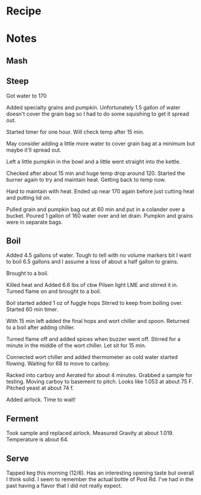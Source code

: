 <!---
TODO: Standardize template.
-->

Recipe
======

<!---
Start the recipe here..
-->

Notes
=====

<!---
Standardize this section.
-->

Mash
----

Steep
-----

Got water to 170

Added specialty grains and pumpkin. Unfortunately 1.5 gallon of water doesn't
cover the grain bag so I had to do some squishing to get it spread out.

Started timer for one hour. Will check temp after 15 min.

May consider adding a little more water to cover grain bag at a minimum but
maybe it'll spread out.

Left a little pumpkin in the bowl and a little went straight into the kettle.

Checked after about 15 min and huge temp drop around 120. Started the burner
again to try and maintain heat. Getting back to temp now.

Hard to maintain with heat. Ended up near 170 again before just cutting heat and
putting lid on.

Pulled grain and pumpkin bag out at 60 min and put in a colander over a bucket.
Poured 1 gallon of 160 water over and let drain.  Pumpkin and grains were in
separate bags.

Boil
----

Added 4.5 gallons of water. Tough to tell with no volume markers bit I want to
boil 6.5 gallons and I assume a loss of about a half gallon to grains.

Brought to a boil.

Killed heat and Added 6.6 lbs of cbw Pilsen light LME and stirred it in. Turned
flame on and brought to a boil.

Boil started added 1 oz of fuggle hops Stirred to keep from boiling over.
Started 60 min timer.

With 15 min left added the final hops and wort chiller and spoon.  Returned to a
boil after adding chiller.

Turned flame off and added spices when buzzer went off. Stirred for a minute in
the middle of the wort chiller. Let sit for 15 min.

Connected wort chiller and added thermometer as cold water started flowing.
Waiting for 68 to move to carboy.

Racked into carboy and Aerated for about 4 minutes. Grabbed a sample for
testing. Moving carboy to basement to pitch.  Looks like 1.053 at about 75 F.
Pitched yeast at about 74 f.

Added airlock. Time to wait!

Ferment
-------

Took sample and replaced airlock. Measured Gravity at about 1.019. Temperature
is about 64.

Serve
-----

Tapped keg this morning (12/6).  Has an interesting opening taste but overall I
think solid.  I seem to remember the actual bottle of Post Rd. I've had in the
past having a flavor that I did not really expect.
